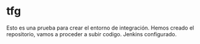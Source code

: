 # tfg

Esto es una prueba para crear el entorno de integración.
Hemos creado el repositorio, vamos a proceder a subir codigo.
Jenkins configurado.
